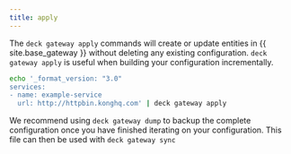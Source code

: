 ```yaml
---
title: apply
---
```


The `deck gateway apply` commands will create or update entities in {{ site.base_gateway }} without deleting any existing configuration. `deck gateway apply` is useful when building your configuration incrementally.

```bash
echo '_format_version: "3.0"
services:
- name: example-service
  url: http://httpbin.konghq.com' | deck gateway apply
```

We recommend using `deck gateway dump` to backup the complete configuration once you have finished iterating on your configuration. This file can then be used with `deck gateway sync`


